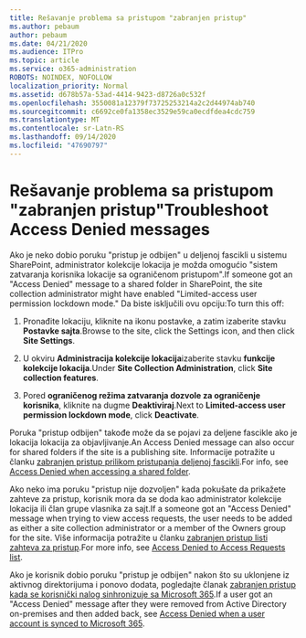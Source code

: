```yaml
---
title: Rešavanje problema sa pristupom "zabranjen pristup"
ms.author: pebaum
author: pebaum
ms.date: 04/21/2020
ms.audience: ITPro
ms.topic: article
ms.service: o365-administration
ROBOTS: NOINDEX, NOFOLLOW
localization_priority: Normal
ms.assetid: d678b57a-53ad-4414-9423-d8726a0c532f
ms.openlocfilehash: 3550081a12379f73725253214a2c2d44974ab740
ms.sourcegitcommit: c6692ce0fa1358ec3529e59ca0ecdfdea4cdc759
ms.translationtype: MT
ms.contentlocale: sr-Latn-RS
ms.lasthandoff: 09/14/2020
ms.locfileid: "47690797"
---
```

# <a name="troubleshoot-access-denied-messages"></a><span data-ttu-id="a9c1d-102">Rešavanje problema sa pristupom "zabranjen pristup"</span><span class="sxs-lookup"><span data-stu-id="a9c1d-102">Troubleshoot Access Denied messages</span></span>

<span data-ttu-id="a9c1d-103">Ako je neko dobio poruku "pristup je odbijen" u deljenoj fascikli u sistemu SharePoint, administrator kolekcije lokacija je možda omogućio "sistem zatvaranja korisnika lokacije sa ograničenom pristupom".</span><span class="sxs-lookup"><span data-stu-id="a9c1d-103">If someone got an "Access Denied" message to a shared folder in SharePoint, the site collection administrator might have enabled "Limited-access user permission lockdown mode."</span></span> <span data-ttu-id="a9c1d-104">Da biste isključili ovu opciju:</span><span class="sxs-lookup"><span data-stu-id="a9c1d-104">To turn this off:</span></span> 
  
1. <span data-ttu-id="a9c1d-105">Pronađite lokaciju, kliknite na ikonu postavke, a zatim izaberite stavku **Postavke sajta**.</span><span class="sxs-lookup"><span data-stu-id="a9c1d-105">Browse to the site, click the Settings icon, and then click **Site Settings**.</span></span>
    
2. <span data-ttu-id="a9c1d-106">U okviru **Administracija kolekcije lokacija**izaberite stavku **funkcije kolekcije lokacija**.</span><span class="sxs-lookup"><span data-stu-id="a9c1d-106">Under **Site Collection Administration**, click **Site collection features**.</span></span>
    
3. <span data-ttu-id="a9c1d-107">Pored **ograničenog režima zatvaranja dozvole za ograničenje korisnika**, kliknite na dugme **Deaktiviraj**.</span><span class="sxs-lookup"><span data-stu-id="a9c1d-107">Next to **Limited-access user permission lockdown mode**, click **Deactivate**.</span></span>
    
<span data-ttu-id="a9c1d-108">Poruka "pristup odbijen" takođe može da se pojavi za deljene fascikle ako je lokacija lokacija za objavljivanje.</span><span class="sxs-lookup"><span data-stu-id="a9c1d-108">An Access Denied message can also occur for shared folders if the site is a publishing site.</span></span> <span data-ttu-id="a9c1d-109">Informacije potražite u članku [zabranjen pristup prilikom pristupanja deljenoj fascikli](https://go.microsoft.com/fwlink/?linkid=2004317).</span><span class="sxs-lookup"><span data-stu-id="a9c1d-109">For info, see [Access Denied when accessing a shared folder](https://go.microsoft.com/fwlink/?linkid=2004317).</span></span>
  
<span data-ttu-id="a9c1d-110">Ako neko ima poruku "pristup nije dozvoljen" kada pokušate da prikažete zahteve za pristup, korisnik mora da se doda kao administrator kolekcije lokacija ili član grupe vlasnika za sajt.</span><span class="sxs-lookup"><span data-stu-id="a9c1d-110">If a someone got an "Access Denied" message when trying to view access requests, the user needs to be added as either a site collection administrator or a member of the Owners group for the site.</span></span> <span data-ttu-id="a9c1d-111">Više informacija potražite u članku [zabranjen pristup listi zahteva za pristup](https://go.microsoft.com/fwlink/?linkid=2004220).</span><span class="sxs-lookup"><span data-stu-id="a9c1d-111">For more info, see [Access Denied to Access Requests list](https://go.microsoft.com/fwlink/?linkid=2004220).</span></span>
  
<span data-ttu-id="a9c1d-112">Ako je korisnik dobio poruku "pristup je odbijen" nakon što su uklonjene iz aktivnog direktorijuma i ponovo dodata, pogledajte članak [zabranjen pristup kada se korisnički nalog sinhronizuje sa Microsoft 365](https://go.microsoft.com/fwlink/?linkid=2004318).</span><span class="sxs-lookup"><span data-stu-id="a9c1d-112">If a user got an "Access Denied" message after they were removed from Active Directory on-premises and then added back, see [Access Denied when a user account is synced to Microsoft 365](https://go.microsoft.com/fwlink/?linkid=2004318).</span></span>
  

